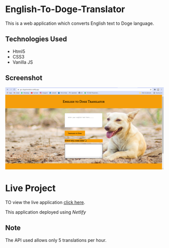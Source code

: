 # English-To-Doge-Translator
This is a web application which converts English text to Doge language.

## Technologies Used
* Html5
* CSS3
* Vanilla JS

## Screenshot

![Screenshot](img/screenshot.PNG)

# Live Project
 TO view the live application [click here](https://gsc-dogetranslator.netlify.app/).

 This application deployed using *Netlify*

## Note
The API used allows only 5 translations per hour.
